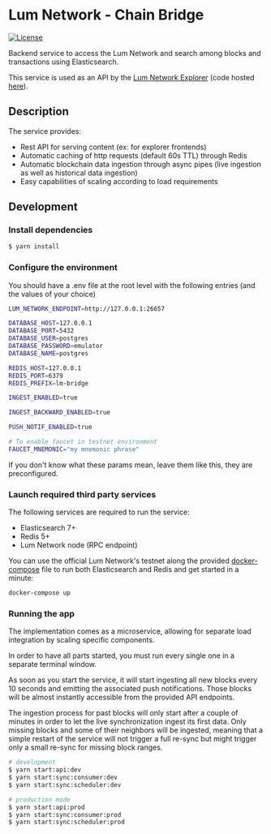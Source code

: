 # Lum Network - Chain Bridge

[![License](https://img.shields.io/badge/License-Apache%202.0-blue.svg)](https://opensource.org/licenses/Apache-2.0)

Backend service to access the Lum Network and search among blocks and transactions using Elasticsearch.

This service is used as an API by the [Lum Network Explorer](https://explorer.lum.network) (code hosted [here](https://github.com/lum-network/explorer)).

## Description

The service provides:

-   Rest API for serving content (ex: for explorer frontends)
-   Automatic caching of http requests (default 60s TTL) through Redis
-   Automatic blockchain data ingestion through async pipes (live ingestion as well as historical data ingestion)
-   Easy capabilities of scaling according to load requirements

## Development

### Install dependencies

```bash
$ yarn install
```

### Configure the environment

You should have a .env file at the root level with the following entries (and the values of your choice)

```bash
LUM_NETWORK_ENDPOINT=http://127.0.0.1:26657

DATABASE_HOST=127.0.0.1
DATABASE_PORT=5432
DATABASE_USER=postgres
DATABASE_PASSWORD=emulator
DATABASE_NAME=postgres

REDIS_HOST=127.0.0.1
REDIS_PORT=6379
REDIS_PREFIX=lm-bridge

INGEST_ENABLED=true

INGEST_BACKWARD_ENABLED=true

PUSH_NOTIF_ENABLED=true

# To enable faucet in testnet environment
FAUCET_MNEMONIC="my mnemonic phrase"
```

If you don't know what these params mean, leave them like this, they are preconfigured.

### Launch required third party services

The following services are required to run the service:
- Elasticsearch 7+
- Redis 5+
- Lum Network node (RPC endpoint)

You can use the official Lum Network's testnet along the provided [docker-compose](tools/docker-compose.yml) file to run both Elasticsearch and Redis and get started in a minute:

```bash
docker-compose up
```

### Running the app

The implementation comes as a microservice, allowing for separate load integration by scaling specific components.

In order to have all parts started, you must run every single one in a separate terminal window.

As soon as you start the service, it will start ingesting all new blocks every 10 seconds and emitting the associated push notifications. Those blocks will be almost instantly accessible from the provided API endpoints.

The ingestion process for past blocks will only start after a couple of minutes in order to let the live synchronization ingest its first data. Only missing blocks and some of their neighbors will be ingested, meaning that a simple restart of the service will not trigger a full re-sync but might trigger only a small re-sync for missing block ranges.

```bash
# development
$ yarn start:api:dev
$ yarn start:sync:consumer:dev
$ yarn start:sync:scheduler:dev

# production mode
$ yarn start:api:prod
$ yarn start:sync:consumer:prod
$ yarn start:sync:scheduler:prod
```
